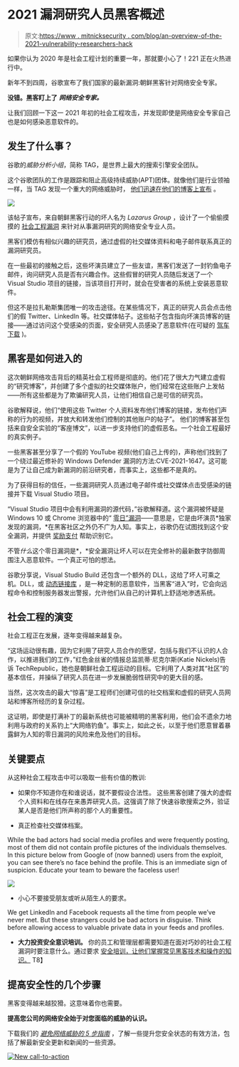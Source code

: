 # 2021 漏洞研究人员黑客概述

> 原文:[https://www . mitnicksecurity . com/blog/an-overview-of-the-2021-vulnerability-researchers-hack](https://www.mitnicksecurity.com/blog/an-overview-of-the-2021-vulnerability-researchers-hack)

如果你认为 2020 年是社会工程计划[](https://www.mitnicksecurity.com/blog/the-top-5-most-famous-social-engineering-attacks-of-the-last-decade)的重要一年，那就要小心了！221 正在火热进行中。

新年不到四周，谷歌宣布了我们国家的最新漏洞:朝鲜黑客针对网络安全专家。

**没错。黑客盯上了** ***网络安全专家。***

让我们回顾一下这一 2021 年初的社会工程攻击，并发现即使是网络安全专家自己也是如何感染恶意软件的。

## 发生了什么事？

谷歌的*威胁分析小组*，简称 TAG，是世界上最大的搜索引擎安全团队。

这个谷歌团队的工作是跟踪和阻止高级持续威胁(APT)团体。就像他们是行业领袖一样，当 TAG 发现一个重大的网络威胁时， [他们迅速在他们的博客上宣布](https://blog.google/threat-analysis-group/new-campaign-targeting-security-researchers/) 。

![](../Images/486893f60aeb9020036bd53823ffd421.png)

该帖子宣布，来自朝鲜黑客行动的坏人名为 *Lazarus Group* ，设计了一个偷偷摸摸的 [社会工程漏洞](https://www.mitnicksecurity.com/blog/social-engineering-attacks) 来针对从事漏洞研究的网络安全专业人员。

黑客们模仿有相似兴趣的研究员，通过虚假的社交媒体资料和电子邮件联系真正的漏洞研究员。

在一些最初的接触之后，这些坏演员建立了一些友谊，黑客们发送了一封钓鱼电子邮件，询问研究人员是否有兴趣合作。这些假冒的研究人员随后发送了一个 Visual Studio 项目的链接，当该项目打开时，就会在受害者的系统上安装恶意软件。

但这不是拉扎勒斯集团唯一的攻击途径。在某些情况下，真正的研究人员会点击他们的假 Twitter、LinkedIn 等。社交媒体帖子。这些帖子包含指向坏演员博客的链接——通过访问这个受感染的页面，安全研究人员感染了恶意软件(在可疑的 [驾车下载](https://www.kaspersky.com/resource-center/definitions/drive-by-download) )。

## 黑客是如何进入的

这次朝鲜网络攻击背后的精英社会工程师是彻底的。他们花了很大力气建立虚假的“研究博客”，并创建了多个虚拟的社交媒体账户，他们经常在这些账户上发帖——所有这些都是为了欺骗研究人员，让他们相信自己是可信的研究员。

谷歌解释说，他们“使用这些 Twitter 个人资料发布他们博客的链接，发布他们声称的行为的视频，并放大和转发他们控制的其他账户的帖子”。 他们的博客甚至包括来自安全实验的“客座博文”，以进一步支持他们的虚假恶名。一个社会工程最好的真实例子。

一些黑客甚至分享了一个假的 YouTube 视频(他们自己上传的)，声称他们找到了一个绕过最近修补的 Windows Defender 漏洞的方法:CVE-2021-1647。这可能是为了让自己成为新漏洞的前沿研究者，而事实上，这些都不是真的。

为了获得目标的信任，一些漏洞研究人员通过电子邮件或社交媒体点击受感染的链接并下载 Visual Studio 项目。

“Visual Studio 项目中会有利用漏洞的源代码，”谷歌解释道。这个漏洞被怀疑是 Windows 10 或 Chrome 浏览器中的“ [零日”漏洞](https://us.norton.com/internetsecurity-emerging-threats-how-do-zero-day-vulnerabilities-work-30sectech.html)——意思是，它是由坏演员*独家发现的漏洞，*在黑客社区之外仍不广为人知。事实上，谷歌仍在试图找到这个安全漏洞，并提供 [奖励支付](https://www.google.com/about/appsecurity/chrome-rewards/) 帮助识别它。

不管*什么*这个零日漏洞是*，*安全漏洞让坏人可以在完全修补的最新数字防御周围注入恶意软件。一个真正可怕的想法。

谷歌分享说，Visual Studio Build 还包含一个额外的 DLL，这给了坏人可乘之机。DLL，或 [动态链接库](https://www.cyberbit.com/blog/endpoint-security/malware-terms-non-techies-dll-hijacking/) ，是一种定制的恶意软件，当黑客“进入”时，它会向远程命令和控制服务器发出警报，允许他们从自己的计算机上舒适地渗透系统。

## 社会工程的演变

社会工程正在发展，逐年变得越来越复杂。

“这场运动很有趣，因为它利用了研究人员合作的愿望，包括与我们不认识的人合作，以推进我们的工作，”红色金丝雀的情报总监凯蒂·尼克尔斯(Katie Nickels)告诉 TechRepublic，她也是朝鲜社会工程运动的目标。它利用了人类对其“社区”的基本信任，并操纵了研究人员在进一步发展脆弱性研究中的更大目的感。

当然，这次攻击的最大“惊喜”是工程师们创建可信的社交档案和虚假的研究人员网站和博客所经历的复杂过程。

这证明，即使是打满补丁的最新系统也可能被精明的黑客利用，他们会不遗余力地利用与政府的关系钓上“大网络钓鱼”。事实上，如此之长，以至于他们愿意冒着暴露鲜为人知的零日漏洞的风险来危及他们的目标。

## 关键要点

从这种社会工程攻击中可以吸取一些有价值的教训:

*   如果你不知道你在和谁说话，就不要假设合法性。
    这些黑客创建了强大的虚假个人资料和在线存在来愚弄研究人员。这强调了除了快速谷歌搜索之外，验证某人是否是他们所声称的那个人的重要性。

*   真正检查社交媒体档案。

While the bad actors had social media profiles and were frequently posting, most of them did not contain profile pictures of the individuals themselves. In this picture below from Google of (now banned) users from the exploit, you can see there’s no face behind the profile. This is an immediate sign of suspicion. Educate your team to beware the faceless user!

![](../Images/3b00c566f0835698e001e19abcc79ab4.png)

*   小心不要接受朋友或听从陌生人的要求。

We get LinkedIn and Facebook requests all the time from people we’ve never met. But these strangers could be bad actors in disguise. Think before allowing access to valuable private data in your feeds and profiles.

*   **大力投资安全意识培训。** 你的员工和管理层都需要知道在面对巧妙的社会工程漏洞时要注意什么。通过要求 [安全培训，让他们掌握常见黑客技术和操作的知识。](https://www.mitnicksecurity.com/kevin-mitnick-security-awareness-training)
    T8】

## 提高安全性的几个步骤

黑客变得越来越狡猾。这意味着你也需要。

**提高您公司的网络安全始于对您面临的威胁的认识。**

下载我们的 [*避免网络威胁的 5 步指南*](https://www.mitnicksecurity.com/lp-easy-steps-to-avoid-cyber-threats) ，了解一些提升您安全状态的有效方法，包括了解最新安全更新和新闻的一些资源。

[![New call-to-action](../Images/95ee2efaa0b0e1050f47338da41f7869.png)](https://cta-redirect.hubspot.com/cta/redirect/3875471/7f9b1de1-cf7c-4700-8892-cdf9402b32cf)